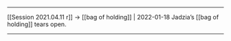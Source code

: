 

#
---

[[Session 2021.04.11 r]] -> [[bag of holding]] | 2022-01-18
Jadzia’s [[bag of holding]] tears open.

---
